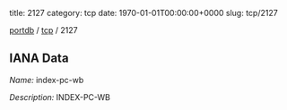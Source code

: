title: 2127
category: tcp
date: 1970-01-01T00:00:00+0000
slug: tcp/2127

[portdb](/) / [tcp](/category/tcp.html) / 2127


## IANA Data

_Name:_ index-pc-wb

_Description:_ INDEX-PC-WB


